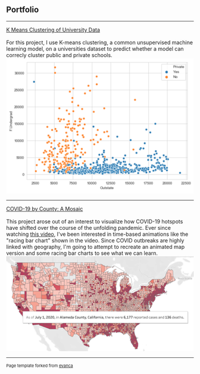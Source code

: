 ## Portfolio

---

[K Means Clustering of University Data](https://medium.com/@chriswoodard43/k-means-clustering-of-university-data-9e8491068778)
<br><br>
For this project, I use K-means clustering, a common unsupervised machine learning model, on a universities dataset to predict whether a model can correcly cluster public and private schools.
<img src="images/KMeans.png"/>

---
[COVID-19 by County: A Mosaic](https://public.tableau.com/profile/christopher.woodard4874#!/vizhome/COVIDbyCountyAMosaic/COVIDbyCountyAMosaic)
<br><br>
This project arose out of an interest to visualize how COVID-19 hotspots have shifted over the course of the unfolding pandemic. Ever since watching [this video]( https://www.youtube.com/watch?v=8WVoJ6JNLO8), I've been interested in time-based animations like the "racing bar chart"  shown in the video. Since COVID outbreaks are highly linked with geography, I'm going to attempt to recreate an animated map version and some racing bar charts to see what we can learn.
<img src="images/COVID by County.png"/>

---

<p style="font-size:11px">Page template forked from <a href="https://github.com/evanca/quick-portfolio">evanca</a></p>
<!-- Remove above link if you don't want to attibute -->
